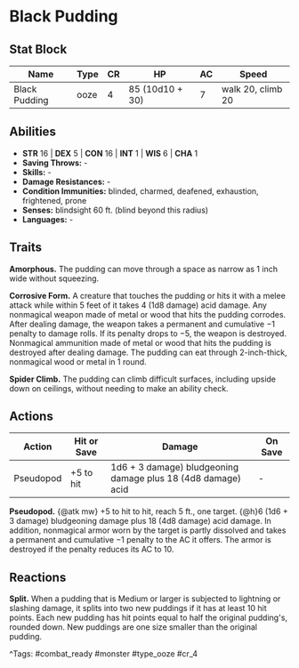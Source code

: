 # Black Pudding

## Stat Block

| Name | Type | CR | HP | AC | Speed |
|------|------|----|----|----|-------|
| Black Pudding | ooze | 4 | 85 (10d10 + 30) | 7 | walk 20, climb 20 |

## Abilities

- **STR** 16 | **DEX** 5 | **CON** 16 | **INT** 1 | **WIS** 6 | **CHA** 1
- **Saving Throws:** -  
- **Skills:** -  
- **Damage Resistances:** -  
- **Condition Immunities:** blinded, charmed, deafened, exhaustion, frightened, prone  
- **Senses:** blindsight 60 ft. (blind beyond this radius)  
- **Languages:** -

## Traits

**Amorphous.** The pudding can move through a space as narrow as 1 inch wide without squeezing.

**Corrosive Form.** A creature that touches the pudding or hits it with a melee attack while within 5 feet of it takes 4 (1d8 damage) acid damage. Any nonmagical weapon made of metal or wood that hits the pudding corrodes. After dealing damage, the weapon takes a permanent and cumulative −1 penalty to damage rolls. If its penalty drops to −5, the weapon is destroyed. Nonmagical ammunition made of metal or wood that hits the pudding is destroyed after dealing damage. The pudding can eat through 2-inch-thick, nonmagical wood or metal in 1 round.

**Spider Climb.** The pudding can climb difficult surfaces, including upside down on ceilings, without needing to make an ability check.


## Actions

| Action | Hit or Save | Damage | On Save |
|--------|--------------|--------|----------|
| Pseudopod | +5 to hit | 1d6 + 3 damage) bludgeoning damage plus 18 (4d8 damage) acid | - |

**Pseudopod.** {@atk mw} +5 to hit to hit, reach 5 ft., one target. {@h}6 (1d6 + 3 damage) bludgeoning damage plus 18 (4d8 damage) acid damage. In addition, nonmagical armor worn by the target is partly dissolved and takes a permanent and cumulative −1 penalty to the AC it offers. The armor is destroyed if the penalty reduces its AC to 10.

## Reactions

**Split.** When a pudding that is Medium or larger is subjected to lightning or slashing damage, it splits into two new puddings if it has at least 10 hit points. Each new pudding has hit points equal to half the original pudding's, rounded down. New puddings are one size smaller than the original pudding.



^Tags: #combat_ready #monster #type_ooze #cr_4